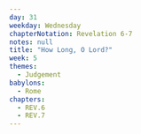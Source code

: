 ```yaml
---
day: 31
weekday: Wednesday
chapterNotation: Revelation 6-7
notes: null
title: "How Long, O Lord?"
week: 5
themes:
  - Judgement
babylons:
  - Rome
chapters:
  - REV.6
  - REV.7
---
```

